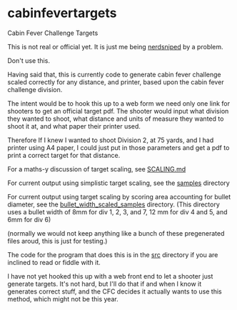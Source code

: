 # cabinfevertargets
Cabin Fever Challenge Targets

This is not real or official yet. It is just me being
[nerdsniped](https://xkcd.com/356/) by a problem.

Don't use this.

Having said that, this is currently code to generate cabin fever challenge
scaled correctly for any distance, and printer, based upon the cabin fever
challenge division.

The intent would be to hook this up to a web form we need only one link for shooters to get an official target pdf. The shooter would input what division they wanted to shoot, what distance and units of measure they wanted to shoot it at, and what paper their printer used.

Therefore If I knew I wanted to shoot Division 2, at 75 yards, and I had printer using A4 paper, I could just put in those parameters and get a pdf to print a correct target for that distance.

For a maths-y discussion of target scaling, see [SCALING.md](SCALING.md)

For current output using simplistic target scaling, see the [samples](samples) directory

For current output using target scaling by scoring area accounting for bullet diameter, see the [bullet_width_scaled_samples](bullet_width_scaled_samples) directory. (This directory uses a bullet width of 8mm for div 1, 2, 3, and 7, 12 mm for div 4 and 5, and 6mm for div 6)

(normally we would not keep anything like a bunch of these pregenerated files aroud, this is just for testing.)

The code for the program that does this is in the [src](src) directory if you are inclined to read or fiddle with it.

I have not yet hooked this up with a web front end to let a shooter just generate targets. It's not hard, but I'll do that if and when I know it generates correct stuff, and the CFC decides it actually wants to use this method, which might not be this year.



